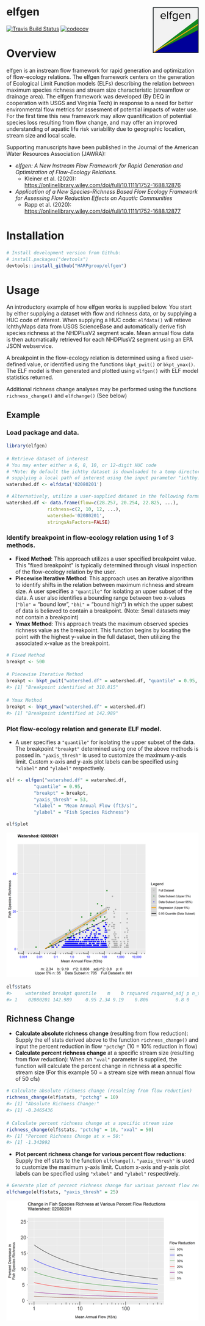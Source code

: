 # elfgen <img src="man/figures/logo.png" align="right" width="120" />

[![Travis Build Status](https://travis-ci.org/HARPgroup/elfgen.svg?branch=master)](https://travis-ci.org/HARPgroup/elfgen)
[![codecov](https://codecov.io/gh/HARPgroup/elfgen/branch/master/graph/badge.svg?token=K9sGaBh54U)](https://app.codecov.io/gh/HARPgroup/elfgen)

# Overview
 
elfgen is an instream flow framework for rapid generation and optimization of flow-ecology relations. The elfgen framework centers on the generation of Ecological Limit Function models (ELFs) describing the relation between maximum species richness and stream size characteristic (streamflow or drainage area). The elfgen framework was developed (By DEQ in cooperation with USGS and Virginia Tech) in response to a need for better environmental flow metrics for assesment of potential impacts of water use. For the first time this new framework may allow quantification of potential species loss resulting from flow change, and may offer an improved understanding of aquatic life risk variability due to geographic location, stream size and local scale.

Supporting manuscripts have been published in the Journal of the American Water Resources Association (JAWRA):
- *elfgen: A New Instream Flow Framework for Rapid Generation and Optimization of Flow–Ecology Relations.*
   - Kleiner et al. (2020): https://onlinelibrary.wiley.com/doi/full/10.1111/1752-1688.12876
- *Application of a New Species-Richness Based Flow Ecology Framework for Assessing Flow Reduction Effects on Aquatic Communities*
   - Rapp et al. (2020): https://onlinelibrary.wiley.com/doi/full/10.1111/1752-1688.12877

# Installation

``` r
# Install development version from Github:
# install.packages("devtools")
devtools::install_github("HARPgroup/elfgen")
```

# Usage
An introductory example of how elfgen works is supplied below. You start 
by either supplying a dataset with flow and richness data, or by supplying 
a HUC code of interest. When supplying a HUC code: `elfdata()` will 
retieve IchthyMaps data from USGS ScienceBase and automatically derive fish 
species richness at the NHDPlusV2 segment scale. Mean annual flow data is then
automatically retrieved for each NHDPlusV2 segment using an EPA JSON webservice.

A breakpoint in the flow-ecology relation is determined using a fixed user-defined
value, or identified using the functions `bkpt_pwit()` or `bkpt_ymax()`. The ELF
model is then generated and plotted using `elfgen()` with ELF model statistics
returned.

Additional richness change analyses may be performed using the functions `richness_change()` and `elfchange()` (See below)


## Example
### Load package and data.

``` r
library(elfgen)

# Retrieve dataset of interest
# You may enter either a 6, 8, 10, or 12-digit HUC code
# *Note: By default the ichthy dataset is downloaded to a temp directory, however this may be overridden by 
# supplying a local path of interest using the input parameter "ichthy.localpath" 
watershed.df <- elfdata('02080201')
```

``` r
# Alternatively, utilize a user-supplied dataset in the following format:
watershed.df <- data.frame(flow=c(28.257, 20.254, 22.825, ...), 
			   richness=c(2, 10, 12, ...),
			   watershed='02080201',
			   stringsAsFactors=FALSE) 
```



### Identify breakpoint in flow-ecology relation using 1 of 3 methods.
* **Fixed Method**: This approach utilizes a user specified breakpoint value. This "fixed breakpoint" is typically 
	determined through visual inspection of the flow-ecology relation by the user.
* **Piecewise Iterative Method**: This approach uses an iterative algorithm to identify shifts in the relation between maximum richness 
	and stream size. A user specifies a `"quantile"` for isolating an upper subset of the data. A user also 
	identifies a bounding range between two x-values (`"blo"` = “bound low”, `"bhi"` = “bound high”) in which the 
	upper subest of data is believed to contain a breakpoint. (Note: Small datasets may not contain a breakpoint)
* **Ymax Method**: This approach treats the maximum observed species richness value as the breakpoint. This function begins 
	by locating the point with the highest y-value in the full dataset, then utilizing the associated x-value 
	as the breakpoint.

``` r
# Fixed Method
breakpt <- 500

# Piecewise Iterative Method
breakpt <- bkpt_pwit("watershed.df" = watershed.df, "quantile" = 0.95, "blo" = 200, "bhi" = 500)  
#> [1] "Breakpoint identified at 310.815"
		
# Ymax Method		
breakpt <- bkpt_ymax("watershed.df" = watershed.df)			   
#> [1] "Breakpoint identified at 142.989"
```

### Plot flow-ecology relation and generate ELF model.	
* A user specifies a `"quantile"` for isolating the upper subset of the data. The breakpoint `"breakpt"` determined using one of the 
	above methods is passed in. `"yaxis_thresh"` is used to customize the maximum y-axis limit. Custom x-axis and y-axis plot labels can 
	be specified using `"xlabel"` and `"ylabel"` respectively.

	
``` r				   
elf <- elfgen("watershed.df" = watershed.df,
	      "quantile" = 0.95,
	      "breakpt" = breakpt,
	      "yaxis_thresh" = 53, 
	      "xlabel" = "Mean Annual Flow (ft3/s)",
	      "ylabel" = "Fish Species Richness")
```

``` r
elf$plot
```

![](man/figures/README-example-1.png)<!-- -->

``` r
elf$stats
#>     watershed breakpt quantile    m    b rsquared rsquared_adj p n_total n_subset n_subset_upper
#> 1	02080201 142.989     0.95 2.34 9.19    0.806          0.8 0     861      705             35
```

## Richness Change
* **Calculate absolute richness change** (resulting from flow reduction): Supply the elf stats derived above to the function `richness_change()` and input the percent reduction in flow `"pctchg"` (10 = 10% reduction in flow)
* **Calculate percent richness change** at a specific stream size (resulting from flow reduction): When an `"xval"` parameter is supplied, the function will calculate the percent change in richness 
at a specific stream size (For this example 50 = a stream size with mean annual flow of 50 cfs) 

``` r
# Calculate absolute richness change (resulting from flow reduction)
richness_change(elf$stats, "pctchg" = 10)
#> [1] "Absolute Richness Change:"
#> [1] -0.2465436

# Calculate percent richness change at a specific stream size
richness_change(elf$stats, "pctchg" = 10, "xval" = 50)
#> [1] "Percent Richness Change at x = 50:"
#> [1] -1.343992
```

* **Plot percent richness change for various percent flow reductions**: Supply the elf stats to the function `elfchange()`. `"yaxis_thresh"` is 
used to customize the maximum y-axis limit. Custom x-axis and y-axis plot labels can 
be specified using `"xlabel"` and `"ylabel"` respectively.

``` r
# Generate plot of percent richness change for various percent flow reductions
elfchange(elf$stats, "yaxis_thresh" = 25)
```

![](man/figures/README-example-2.png)<!-- -->
